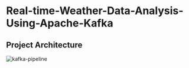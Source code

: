# Real-time-Weather-Data-Analysis-Using-Apache-Kafka


## Project Architecture
![kafka-pipeline](https://github.com/NeetuSyam/Real-time-Weather-Data-Analysis-Using-Apache-Kafka/assets/104735157/57d72dd8-91be-4bb8-8f89-3cb625dbf520)
